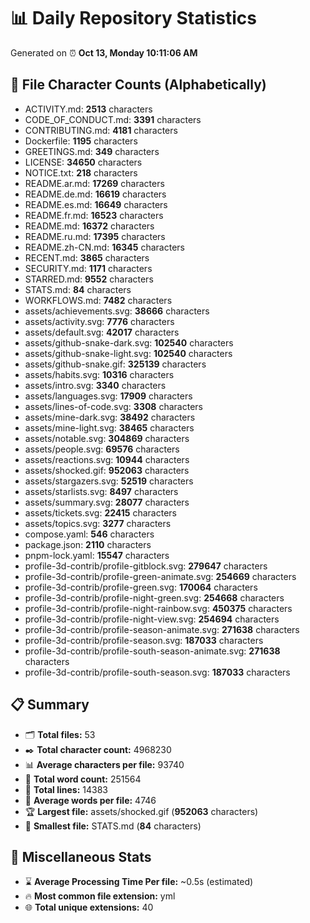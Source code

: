 # 📊 Daily Repository Statistics
Generated on ⏰ **Oct 13, Monday 10:11:06 AM**

## 📂 File Character Counts (Alphabetically)
- ACTIVITY.md: **2513** characters
- CODE_OF_CONDUCT.md: **3391** characters
- CONTRIBUTING.md: **4181** characters
- Dockerfile: **1195** characters
- GREETINGS.md: **349** characters
- LICENSE: **34650** characters
- NOTICE.txt: **218** characters
- README.ar.md: **17269** characters
- README.de.md: **16619** characters
- README.es.md: **16649** characters
- README.fr.md: **16523** characters
- README.md: **16372** characters
- README.ru.md: **17395** characters
- README.zh-CN.md: **16345** characters
- RECENT.md: **3865** characters
- SECURITY.md: **1171** characters
- STARRED.md: **9552** characters
- STATS.md: **84** characters
- WORKFLOWS.md: **7482** characters
- assets/achievements.svg: **38666** characters
- assets/activity.svg: **7776** characters
- assets/default.svg: **42017** characters
- assets/github-snake-dark.svg: **102540** characters
- assets/github-snake-light.svg: **102540** characters
- assets/github-snake.gif: **325139** characters
- assets/habits.svg: **10316** characters
- assets/intro.svg: **3340** characters
- assets/languages.svg: **17909** characters
- assets/lines-of-code.svg: **3308** characters
- assets/mine-dark.svg: **38492** characters
- assets/mine-light.svg: **38465** characters
- assets/notable.svg: **304869** characters
- assets/people.svg: **69576** characters
- assets/reactions.svg: **10944** characters
- assets/shocked.gif: **952063** characters
- assets/stargazers.svg: **52519** characters
- assets/starlists.svg: **8497** characters
- assets/summary.svg: **28077** characters
- assets/tickets.svg: **22415** characters
- assets/topics.svg: **3277** characters
- compose.yaml: **546** characters
- package.json: **2110** characters
- pnpm-lock.yaml: **15547** characters
- profile-3d-contrib/profile-gitblock.svg: **279647** characters
- profile-3d-contrib/profile-green-animate.svg: **254669** characters
- profile-3d-contrib/profile-green.svg: **170064** characters
- profile-3d-contrib/profile-night-green.svg: **254668** characters
- profile-3d-contrib/profile-night-rainbow.svg: **450375** characters
- profile-3d-contrib/profile-night-view.svg: **254694** characters
- profile-3d-contrib/profile-season-animate.svg: **271638** characters
- profile-3d-contrib/profile-season.svg: **187033** characters
- profile-3d-contrib/profile-south-season-animate.svg: **271638** characters
- profile-3d-contrib/profile-south-season.svg: **187033** characters

## 📋 Summary
- 🗂️ **Total files:** 53
- ✒️ **Total character count:** 4968230
- 📊 **Average characters per file:** 93740
- 📝 **Total word count:** 251564
- 🧾 **Total lines:** 14383
- 📐 **Average words per file:** 4746
- 🏆 **Largest file:** assets/shocked.gif (**952063** characters)
- 🥉 **Smallest file:** STATS.md (**84** characters)

## 🌟 Miscellaneous Stats
- ⌛ **Average Processing Time Per file:** ~0.5s (estimated)
- 🔥 **Most common file extension:** yml
- 🌐 **Total unique extensions:** 40
